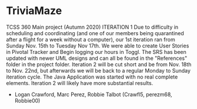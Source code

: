 # TriviaMaze
TCSS 360 Main project (Autumn 2020)
ITERATION 1
Due to difficulty in scheduling and coordinating (and one of our members being quarantined after a flight for a week without a computer), our 1st iteration ran from Sunday Nov. 15th to Tuesday Nov 17th.
We were able to create User Stories in Pivotal Tracker and Begin logging our hours in Toggl. The SRS has been updated with newer UML designs and can all be found in the "References" folder in the project folder.
Iteration 2 will be cut short and be from Nov. 18th to Nov. 22nd, but afterwards we will be back to a regular Monday to Sunday iteration cycle.
The Java Application was started with no real complete elements. Iteration 2 will likely have more substantial results.
 - Logan Crawford, Marc Perez, Robbie Talbot
 (Crawfl5, perezm68, Robbie00)
 
